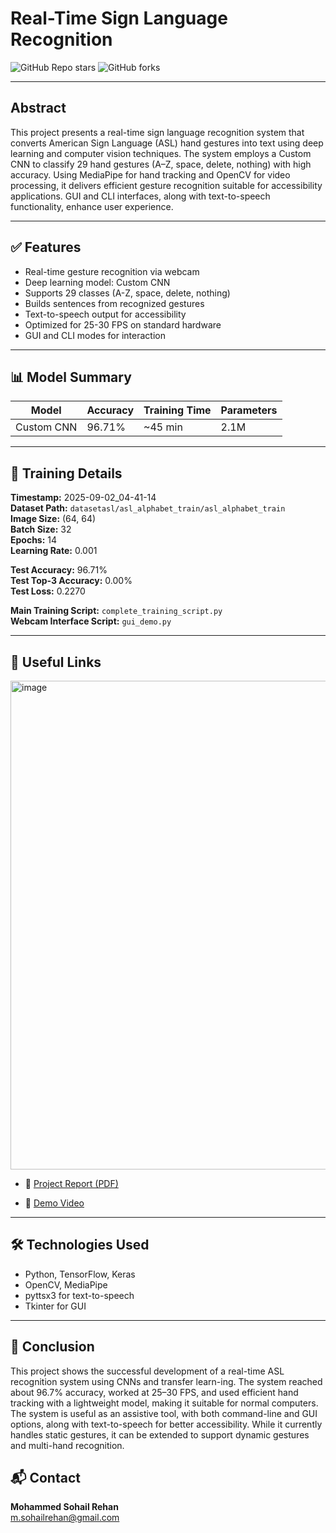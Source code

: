 # Real-Time Sign Language Recognition

![GitHub Repo stars](https://img.shields.io/github/stars/sohail-RM2004/Sign_Language_Detection-using-DL-and-CV?style=social)
![GitHub forks](https://img.shields.io/github/forks/sohail-RM2004/Sign_Language_Detection-using-DL-and-CV?style=social)


---

## Abstract

This project presents a real-time sign language recognition system that converts American Sign Language (ASL) hand gestures into text using deep learning and computer vision techniques. The system employs a Custom CNN to classify 29 hand gestures (A–Z, space, delete, nothing) with high accuracy. Using MediaPipe for hand tracking and OpenCV for video processing, it delivers efficient gesture recognition suitable for accessibility applications. GUI and CLI interfaces, along with text-to-speech functionality, enhance user experience.

---

## ✅ Features

- Real-time gesture recognition via webcam  
- Deep learning model: Custom CNN  
- Supports 29 classes (A-Z, space, delete, nothing)  
- Builds sentences from recognized gestures  
- Text-to-speech output for accessibility  
- Optimized for 25-30 FPS on standard hardware  
- GUI and CLI modes for interaction

---

## 📊 Model Summary

| Model      | Accuracy | Training Time | Parameters |
| ---------- | -------- | ------------- | ---------- |
| Custom CNN | 96.71%  | ~45 min       | 2.1M       |

---

## 🧠 Training Details

**Timestamp:** 2025-09-02_04-41-14  
**Dataset Path:** `datasetasl/asl_alphabet_train/asl_alphabet_train`  
**Image Size:** (64, 64)  
**Batch Size:** 32  
**Epochs:** 14  
**Learning Rate:** 0.001

**Test Accuracy:** 96.71%  
**Test Top-3 Accuracy:** 0.00%  
**Test Loss:** 0.2270

**Main Training Script:** `complete_training_script.py`  
**Webcam Interface Script:** `gui_demo.py`

---

## 📂 Useful Links

<img width="970" height="782" alt="image" src="https://github.com/user-attachments/assets/01d76aba-67b5-478f-9aad-d14387aa57e7" />


- 📄 [Project Report (PDF)](https://drive.google.com/file/d/1BVI9wG_SiH3DaoV2AiGHntW9Wqx7P0QY/view?usp=drive_link)
  
- 🎥 [Demo Video](https://drive.google.com/file/d/1UsTjYHd5Y9sJoXJ4DUOzvhN9LVwvD4a1/view?usp=drive_link)


---

## 🛠 Technologies Used

- Python, TensorFlow, Keras  
- OpenCV, MediaPipe  
- pyttsx3 for text-to-speech  
- Tkinter for GUI

---

## 📄 Conclusion

This project shows the successful development of a real-time ASL recognition system using CNNs and transfer learn-ing. The system reached about 96.7% accuracy, worked at 25–30 FPS, and used efficient hand tracking with a lightweight model, making it suitable for normal computers.
The system is useful as an assistive tool, with both command-line and GUI options, along with text-to-speech for better accessibility. While it currently handles static gestures, it can be extended to support dynamic gestures and multi-hand recognition.


## 📬 Contact

**Mohammed Sohail Rehan**  
m.sohailrehan@gmail.com
